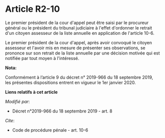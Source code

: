 # Article R2-10

Le premier président de la cour d'appel peut être saisi par le procureur général ou le président du   tribunal judiciaire à
l'effet d'ordonner le retrait d'un citoyen assesseur de la liste annuelle en application de l'article 10-6. 

Le premier président de la cour d'appel, après avoir convoqué le citoyen assesseur et l'avoir mis en mesure de présenter ses
observations, se prononce sur son retrait de la liste annuelle par une décision motivée qui est notifiée par tout moyen à
l'intéressé.

**Nota:**

Conformément à l’article 9 du décret n° 2019-966 du 18 septembre 2019, les présentes dispositions entrent en vigueur le 1er
janvier 2020.

**Liens relatifs à cet article**

_Modifié par_:

  - Décret n°2019-966 du 18 septembre 2019 - art. 8

_Cite_:

  - Code de procédure pénale - art. 10-6
